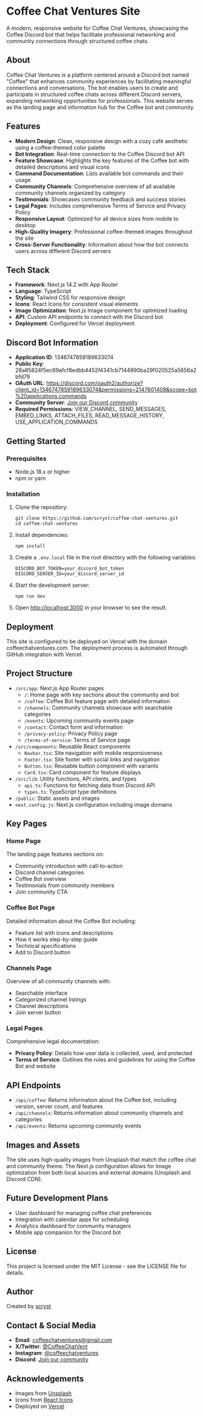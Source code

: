 # Coffee Chat Ventures Site

A modern, responsive website for Coffee Chat Ventures, showcasing the Coffee Discord bot that helps facilitate professional networking and community connections through structured coffee chats.

## About

Coffee Chat Ventures is a platform centered around a Discord bot named "Coffee" that enhances community experiences by facilitating meaningful connections and conversations. The bot enables users to create and participate in structured coffee chats across different Discord servers, expanding networking opportunities for professionals. This website serves as the landing page and information hub for the Coffee bot and community.

## Features

- **Modern Design**: Clean, responsive design with a cozy café aesthetic using a coffee-themed color palette
- **Bot Integration**: Real-time connection to the Coffee Discord bot API
- **Feature Showcase**: Highlights the key features of the Coffee bot with detailed descriptions and visual icons
- **Command Documentation**: Lists available bot commands and their usage
- **Community Channels**: Comprehensive overview of all available community channels organized by category
- **Testimonials**: Showcases community feedback and success stories
- **Legal Pages**: Includes comprehensive Terms of Service and Privacy Policy
- **Responsive Layout**: Optimized for all device sizes from mobile to desktop
- **High-Quality Imagery**: Professional coffee-themed images throughout the site
- **Cross-Server Functionality**: Information about how the bot connects users across different Discord servers

## Tech Stack

- **Framework**: Next.js 14.2 with App Router
- **Language**: TypeScript
- **Styling**: Tailwind CSS for responsive design
- **Icons**: React Icons for consistent visual elements
- **Image Optimization**: Next.js Image component for optimized loading
- **API**: Custom API endpoints to connect with the Discord bot
- **Deployment**: Configured for Vercel deployment

## Discord Bot Information

- **Application ID**: 1346747859189633074
- **Public Key**: 28a85824f5ec69afcf8edbb4452f4341cb7144990ba29f020525a5656a2bfd79
- **OAuth URL**: https://discord.com/oauth2/authorize?client_id=1346747859189633074&permissions=2147601408&scope=bot%20applications.commands
- **Community Server**: [Join our Discord community](https://discord.gg/KGE8BfruV4)
- **Required Permissions**: VIEW_CHANNEL, SEND_MESSAGES, EMBED_LINKS, ATTACH_FILES, READ_MESSAGE_HISTORY, USE_APPLICATION_COMMANDS

## Getting Started

### Prerequisites

- Node.js 18.x or higher
- npm or yarn

### Installation

1. Clone the repository:
   ```
   git clone https://github.com/scryst/coffee-chat-ventures.git
   cd coffee-chat-ventures
   ```

2. Install dependencies:
   ```
   npm install
   ```

3. Create a `.env.local` file in the root directory with the following variables:
   ```
   DISCORD_BOT_TOKEN=your_discord_bot_token
   DISCORD_SERVER_ID=your_discord_server_id
   ```

4. Start the development server:
   ```
   npm run dev
   ```

5. Open [http://localhost:3000](http://localhost:3000) in your browser to see the result.

## Deployment

This site is configured to be deployed on Vercel with the domain coffeechatventures.com. The deployment process is automated through GitHub integration with Vercel.

## Project Structure

- `/src/app`: Next.js App Router pages
  - `/`: Home page with key sections about the community and bot
  - `/coffee`: Coffee Bot feature page with detailed information
  - `/channels`: Community channels showcase with searchable categories
  - `/events`: Upcoming community events page
  - `/contact`: Contact form and information
  - `/privacy-policy`: Privacy Policy page
  - `/terms-of-service`: Terms of Service page
- `/src/components`: Reusable React components
  - `Navbar.tsx`: Site navigation with mobile responsiveness
  - `Footer.tsx`: Site footer with social links and navigation
  - `Button.tsx`: Reusable button component with variants
  - `Card.tsx`: Card component for feature displays
- `/src/lib`: Utility functions, API clients, and types
  - `api.ts`: Functions for fetching data from Discord API
  - `types.ts`: TypeScript type definitions
- `/public`: Static assets and images
- `next.config.js`: Next.js configuration including image domains

## Key Pages

### Home Page
The landing page features sections on:
- Community introduction with call-to-action
- Discord channel categories
- Coffee Bot overview
- Testimonials from community members
- Join community CTA

### Coffee Bot Page
Detailed information about the Coffee Bot including:
- Feature list with icons and descriptions
- How it works step-by-step guide
- Technical specifications
- Add to Discord button

### Channels Page
Overview of all community channels with:
- Searchable interface
- Categorized channel listings
- Channel descriptions
- Join server button

### Legal Pages
Comprehensive legal documentation:
- **Privacy Policy**: Details how user data is collected, used, and protected
- **Terms of Service**: Outlines the rules and guidelines for using the Coffee Bot and website

## API Endpoints

- `/api/coffee`: Returns information about the Coffee bot, including version, server count, and features
- `/api/channels`: Returns information about community channels and categories
- `/api/events`: Returns upcoming community events

## Images and Assets

The site uses high-quality images from Unsplash that match the coffee chat and community theme. The Next.js configuration allows for image optimization from both local sources and external domains (Unsplash and Discord CDN).

## Future Development Plans

- User dashboard for managing coffee chat preferences
- Integration with calendar apps for scheduling
- Analytics dashboard for community managers
- Mobile app companion for the Discord bot

## License

This project is licensed under the MIT License - see the LICENSE file for details.

## Author

Created by [scryst](https://github.com/scryst)

## Contact & Social Media

- **Email**: coffeechatventures@gmail.com
- **X/Twitter**: [@CoffeeChatVent](https://twitter.com/CoffeeChatVent)
- **Instagram**: [@coffeechatventures](https://instagram.com/coffeechatventures)
- **Discord**: [Join our community](https://discord.gg/KGE8BfruV4)

## Acknowledgements

- Images from [Unsplash](https://unsplash.com)
- Icons from [React Icons](https://react-icons.github.io/react-icons/)
- Deployed on [Vercel](https://vercel.com)
